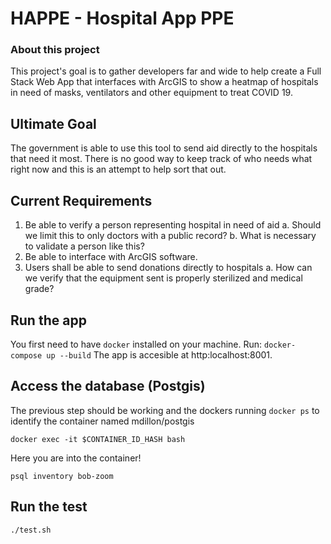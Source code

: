 # HAPPE - Hospital App PPE

### About this project
This project's goal is to gather developers far and wide to help create a Full Stack Web App that interfaces with ArcGIS to show a heatmap of hospitals in need of masks, ventilators and other equipment to treat COVID 19. 

## Ultimate Goal

The government is able to use this tool to send aid directly to the hospitals that need it most. There is no good way to keep track of who needs what right now and this is an attempt to help sort that out.

## Current Requirements

1. Be able to verify a person representing hospital in need of aid
    a. Should we limit this to only doctors with a public record?
    b. What is necessary to validate a person like this?
2. Be able to interface with ArcGIS software.
3. Users shall be able to send donations directly to hospitals
    a. How can we verify that the equipment sent is properly sterilized and medical grade?

## Run the app

You first need to have `docker` installed on your machine.
Run: `docker-compose up --build`
The app is accesible at http:localhost:8001.

## Access the database (Postgis)

The previous step should be working and the dockers running
`docker ps` to identify the container named mdillon/postgis

`docker exec -it $CONTAINER_ID_HASH bash`

Here you are into the container!

`psql inventory bob-zoom`

## Run the test 

`./test.sh`

